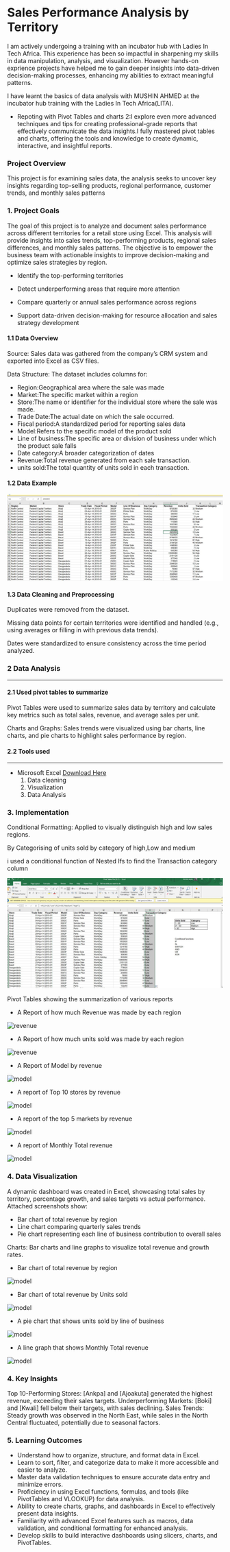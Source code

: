 # Sales Performance Analysis by Territory

I am actively undergoing a training with an incubator hub with Ladies In Tech Africa. This experience has been so impactful in sharpening my skills in data manipulation, analysis, and visualization. However hands-on exprience projects have helped me to gain deeper insights into data-driven decision-making processes, enhancing my abilities to extract meaningful patterns.

I have learnt the basics of data analysis with MUSHIN AHMED at the incubator hub training with the Ladies In Tech Africa(LITA).

- Repoting with Pivot Tables and charts 2:I explore even more advanced techniques and tips for creating professional-grade reports that effectively communicate the data insights.I fully mastered pivot tables and charts, offering the tools and knowledge to create dynamic, interactive, and insightful reports.

### Project Overview

 This project is for examining sales data, the analysis seeks to uncover key insights regarding top-selling products, regional performance, customer trends, and monthly sales patterns
 
### 1. Project Goals

The goal of this project is to analyze and document sales performance across different territories for a retail store using Excel. This analysis will provide insights into sales trends, top-performing products, regional sales differences, and monthly sales patterns. The objective is to empower the business team with actionable insights to improve decision-making and optimize sales strategies by region.

- Identify the top-performing territories

- Detect underperforming areas that require more attention

- Compare quarterly or annual sales performance across regions

- Support data-driven decision-making for resource allocation and sales strategy development

#### 1.1 Data Overview

Source: Sales data was gathered from the company’s CRM system and exported into Excel as CSV files.

Data Structure: The dataset includes columns for:

- Region:Geographical area where the sale was made
- Market:The specific market within a region
- Store:The name or identifier for the individual store where the sale was made.
- Trade Date:The actual date on which the sale occurred.
- Fiscal period:A standardized period for reporting sales data
- Model:Refers to the specific model of the product sold
- Line of business:The specific area or division of business under which the product sale falls
- Date category:A broader categorization of dates
- Revenue:Total revenue generated from each sale transaction.
- units sold:The total quantity of units sold in each transaction.

#### 1.2 Data Example

![Pivot](https://github.com/sharifahstella/LITA_Class_Documentation/blob/main/terri.JPG)

 #### 1.3 Data Cleaning and Preprocessing

Duplicates were removed from the dataset.

Missing data points for certain territories were identified and handled (e.g., using averages or filling in with previous data trends).

Dates were standardized to ensure consistency across the time period analyzed.

### 2 Data Analysis
---
#### 2.1  Used pivot tables to summarize

Pivot Tables were used to summarize sales data by territory and calculate key metrics such as total sales, revenue, and average sales per unit.

Charts and Graphs: Sales trends were visualized using bar charts, line charts, and pie charts to highlight sales performance by region.

#### 2.2 Tools used
---
- Microsoft Excel [Download Here](https://www.microsoft.com)
  1. Data cleaning
  2. Visualization
  3. Data Analysis
  

### 3. Implementation


Conditional Formatting: Applied to visually distinguish high and low sales regions.

By Categorising of units sold by category of high,Low and medium

i used a conditional function of Nested Ifs to find the Transaction category column

![Pivot](https://github.com/sharifahstella/LITA_Class_Documentation/blob/main/pivot.JPG)

Pivot Tables showing the summarization of various reports 

- A Report of how much Revenue was made by each region

![revenue](https://github.com/sharifahstella/LITA_Class_Documentation-Excel/blob/main/Revenue%20region.JPG)

- A Report of how much units sold was made by each region

![revenue](https://github.com/sharifahstella/LITA_Class_Documentation-Excel/blob/main/Revenue%20region.JPG)

- A Report of Model by revenue

![model](https://github.com/sharifahstella/LITA_Class_Documentation-Excel/blob/main/modelrevenue.JPG)

- A report of Top 10 stores by revenue

![model](https://github.com/sharifahstella/LITA_Class_Documentation-Excel/blob/main/Top10%20store.JPG)

- A report of the top 5 markets by revenue

![model](https://github.com/sharifahstella/LITA_Class_Documentation-Excel/blob/main/Top5markets.JPG)

- A report of Monthly Total revenue 

![model](https://github.com/sharifahstella/LITA_Class_Documentation-Excel/blob/main/monthly%20%20total%20revenue.PNG)

### 4. Data Visualization

A dynamic dashboard was created in Excel, showcasing total sales by territory, percentage growth, and sales targets vs actual performance. Attached screenshots show:
- Bar chart of total revenue by region
- Line chart comparing quarterly sales trends
- Pie chart representing each line of business contribution to overall sales

Charts: Bar charts and line graphs to visualize total revenue and growth rates.
- Bar chart of total revenue by region

![model](https://github.com/sharifahstella/LITA_Class_Documentation-Excel/blob/main/bargraph.PNG)

- Bar chart of total revenue by Units sold

![model](https://github.com/sharifahstella/LITA_Class_Documentation-Excel/blob/main/horizontal.PNG)

- A pie chart that shows units sold by line of business

![model](https://github.com/sharifahstella/LITA_Class_Documentation-Excel/blob/main/pie.PNG)

- A line graph that shows Monthly Total revenue

![model](https://github.com/sharifahstella/LITA_Class_Documentation-Excel/blob/main/line.PNG)


### 4. Key Insights

Top 10-Performing Stores: [Ankpa] and [Ajoakuta] generated the highest revenue, exceeding their sales targets.
Underperforming Markets: [Boki] and [Kwali] fell below their targets, with sales declining.
Sales Trends: Steady growth was observed in the North East, while sales in the North Central fluctuated, potentially due to seasonal factors.


### 5. Learning Outcomes 
- Understand how to organize, structure, and format data in Excel.
- Learn to sort, filter, and categorize data to make it more accessible and easier to analyze.
- Master data validation techniques to ensure accurate data entry and minimize errors.
- Proficiency in using Excel functions, formulas, and tools (like PivotTables and VLOOKUP) for data analysis.
- Ability to create charts, graphs, and dashboards in Excel to effectively present data insights.
- Familiarity with advanced Excel features such as macros, data validation, and conditional formatting for enhanced analysis.
- Develop skills to build interactive dashboards using slicers, charts, and PivotTables.

